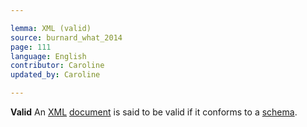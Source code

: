 ```yaml
---

lemma: XML (valid)
source: burnard_what_2014
page: 111
language: English
contributor: Caroline
updated_by: Caroline

---
```


**Valid**
An [XML](XML.html) [document](document.html) is said to be valid if it conforms to a [schema](schema.html).
